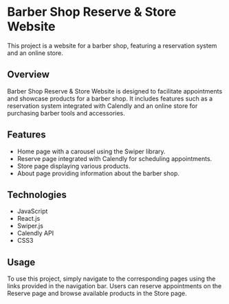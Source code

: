 # Barber Shop Reserve & Store Website

This project is a website for a barber shop, featuring a reservation system and an online store.

## Overview

Barber Shop Reserve & Store Website is designed to facilitate appointments and showcase products for a barber shop. It includes features such as a reservation system integrated with Calendly and an online store for purchasing barber tools and accessories.

## Features

- Home page with a carousel using the Swiper library.
- Reserve page integrated with Calendly for scheduling appointments.
- Store page displaying various products.
- About page providing information about the barber shop.

## Technologies

- JavaScript
- React.js
- Swiper.js
- Calendly API
- CSS3

## Usage

To use this project, simply navigate to the corresponding pages using the links provided in the navigation bar. Users can reserve appointments on the Reserve page and browse available products in the Store page.
